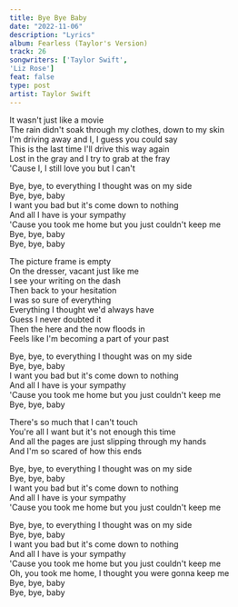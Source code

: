 ```yaml
---
title: Bye Bye Baby
date: "2022-11-06"
description: "Lyrics"
album: Fearless (Taylor's Version)
track: 26
songwriters: ['Taylor Swift', 
'Liz Rose']
feat: false
type: post
artist: Taylor Swift
---
```


<p className="verse-one">
It wasn't just like a movie <br />
The rain didn't soak through my clothes, down to my skin <br />
I'm driving away and I, I guess you could say <br />
This is the last time I'll drive this way again <br />
Lost in the gray and I try to grab at the fray <br />
'Cause I, I still love you but I can't <br />
</p>
<p className="chorus">
Bye, bye, to everything I thought was on my side <br />
Bye, bye, baby <br />
I want you bad but it's come down to nothing <br />
And all I have is your sympathy <br />
'Cause you took me home but you just couldn't keep me <br />
Bye, bye, baby <br />
Bye, bye, baby <br />
</p>
<p className="verse-two">
The picture frame is empty <br />
On the dresser, vacant just like me <br />
I see your writing on the dash <br />
Then back to your hesitation <br />
I was so sure of everything <br />
Everything I thought we'd always have <br />
Guess I never doubted it <br />
Then the here and the now floods in <br />
Feels like I'm becoming a part of your past <br />
</p>
<p className="chorus">
Bye, bye, to everything I thought was on my side <br />
Bye, bye, baby <br />
I want you bad but it's come down to nothing <br />
And all I have is your sympathy <br />
'Cause you took me home but you just couldn't keep me <br />
Bye, bye, baby <br />
</p>
<p className="bridge">
There's so much that I can't touch <br />
You're all I want but it's not enough this time <br />
And all the pages are just slipping through my hands <br />
And I'm so scared of how this ends <br />
</p>
<p className="chorus">
Bye, bye, to everything I thought was on my side <br />
Bye, bye, baby <br />
I want you bad but it's come down to nothing <br />
And all I have is your sympathy <br />
'Cause you took me home but you just couldn't keep me <br />
</p>
<p className="chorus">
Bye, bye, to everything I thought was on my side <br />
Bye, bye, baby <br />
I want you bad but it's come down to nothing <br />
And all I have is your sympathy <br />
'Cause you took me home but you just couldn't keep me <br />
Oh, you took me home, I thought you were gonna keep me <br />
Bye, bye, baby <br />
Bye, bye, baby <br />
</p>
